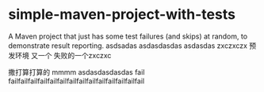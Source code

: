 # simple-maven-project-with-tests
A Maven project that just has some test failures (and skips) at random, to demonstrate result reporting.
asdsadas
asdasdasdas
asdasdas
zxczxczx
预发环境
又一个
失败的一个zxczxc

撒打算打算的
mmmm
asdasdasdasdas
fail failfailfailfailfailfailfailfailfailfailfailfailfailfail
